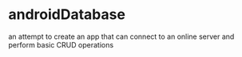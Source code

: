 # androidDatabase
an attempt to create an app that can connect to an online server and perform basic CRUD operations
